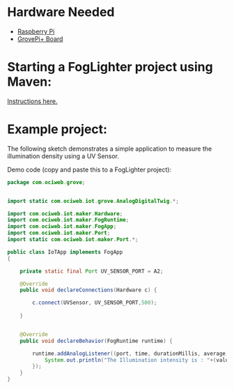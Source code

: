 # Hardware Needed
- [Raspberry Pi](https://www.raspberrypi.org/)
- [GrovePi+ Board](https://www.dexterindustries.com/shop/grovepi-board/)

# Starting a FogLighter project using Maven:
[Instructions here.](https://github.com/oci-pronghorn/FogLighter/blob/master/README.md)

# Example project:

The following sketch demonstrates a simple application to measure the illumination density using a UV Sensor.

Demo code (copy and paste this to a FogLighter project):

```java
package com.ociweb.grove;


import static com.ociweb.iot.grove.AnalogDigitalTwig.*;

import com.ociweb.iot.maker.Hardware;
import com.ociweb.iot.maker.FogRuntime;
import com.ociweb.iot.maker.FogApp;
import com.ociweb.iot.maker.Port;
import static com.ociweb.iot.maker.Port.*;

public class IoTApp implements FogApp
{

    private static final Port UV_SENSOR_PORT = A2;

    @Override
    public void declareConnections(Hardware c) {

        c.connect(UVSensor, UV_SENSOR_PORT,500);
        
    }


    @Override
    public void declareBehavior(FogRuntime runtime) {

        runtime.addAnalogListener((port, time, durationMillis, average, value)->{
            System.out.println("The Illumination intensity is : "+(value/1023*307)+"mW/m^2");
        });   
    }
}
```







